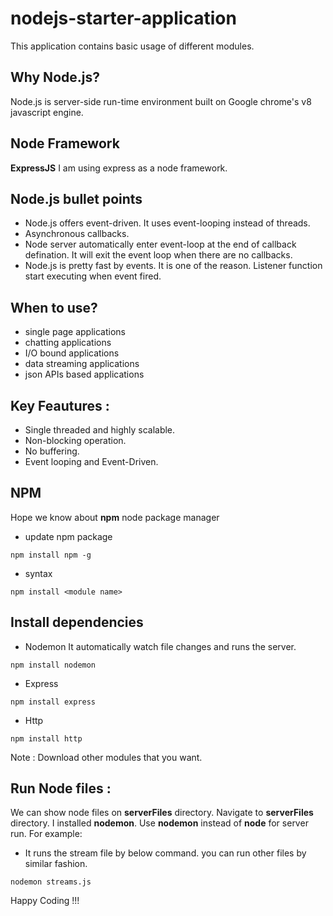 # nodejs-starter-application
This application contains basic usage of different modules. 

## Why Node.js?
Node.js is server-side run-time environment built on Google chrome's v8 javascript engine.

## Node Framework
**ExpressJS** 
I am using express as a node framework.

## Node.js bullet points
- Node.js offers event-driven. It uses event-looping instead of threads.
- Asynchronous callbacks. 
- Node server automatically enter event-loop at the end of callback defination. It will exit the event loop when there are no callbacks.
- Node.js is pretty fast by events. It is one of the reason. Listener function start executing when event fired.

## When to use?
- single page applications
- chatting applications
- I/O bound applications
- data streaming applications
- json APIs based applications

## Key Feautures :
- Single threaded and highly scalable.
- Non-blocking operation.
- No buffering.
- Event looping and Event-Driven.

## NPM
Hope we know about **npm** node package manager
- update npm package
```
npm install npm -g
```
- syntax
```
npm install <module name>
```
## Install dependencies
- Nodemon
  It automatically watch file changes and runs the server.
```
npm install nodemon
```
- Express
``` 
npm install express
```
- Http
```
npm install http
```
Note : Download other modules that you want.

## Run Node files :
We can show node files on **serverFiles** directory.
Navigate to **serverFiles** directory.
I installed **nodemon**. Use **nodemon** instead of **node** for server run.
For example:
- It runs the stream file by below command. you can run other files by similar fashion.
```
nodemon streams.js
```



Happy Coding !!!
